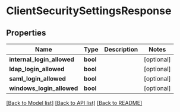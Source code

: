 # ClientSecuritySettingsResponse

## Properties
Name | Type | Description | Notes
------------ | ------------- | ------------- | -------------
**internal_login_allowed** | **bool** |  | [optional] 
**ldap_login_allowed** | **bool** |  | [optional] 
**saml_login_allowed** | **bool** |  | [optional] 
**windows_login_allowed** | **bool** |  | [optional] 

[[Back to Model list]](../README.md#documentation-for-models) [[Back to API list]](../README.md#documentation-for-api-endpoints) [[Back to README]](../README.md)


